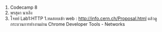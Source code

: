 1. Codecamp 8
2. พรสุดา  นาเลิง
3. โจทย์ 
Lab1:HTTP
    1.ทดสอบเข้า web : http://info.cern.ch/Proposal.html
แล้วดูกระบวนการทำงานผ่าน Chrome Developer Tools - Networks